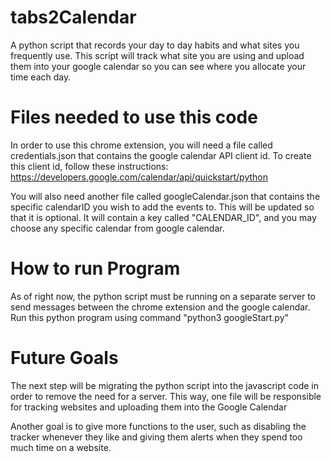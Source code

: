# tabs2Calendar
A python script that records your day to day habits and what sites you frequently use. This script will track what site you are using and upload them into your google calendar so you can see where you allocate your time each day.

# Files needed to use this code
In order to use this chrome extension, you will need a file called credentials.json that contains the google calendar API client id. 
To create this client id, follow these instructions: https://developers.google.com/calendar/api/quickstart/python

You will also need another file called googleCalendar.json that contains the specific calendarID you wish to add the events to. This will be updated so that it is optional. It will contain a key called "CALENDAR_ID", and you may choose any specific calendar from google calendar.

# How to run Program
As of right now, the python script must be running on a separate server to send messages between the chrome extension and the google calendar.
Run this python program using command "python3 googleStart.py"

# Future Goals
The next step will be migrating the python script into the javascript code in order to remove the need for a server. This way, one file will be responsible for tracking websites and uploading them into the Google Calendar

Another goal is to give more functions to the user, such as disabling the tracker whenever they like and giving them alerts when they spend too much time on a website.
